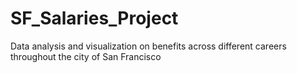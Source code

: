 # SF_Salaries_Project
Data analysis and visualization on benefits across different careers throughout the city of San Francisco
